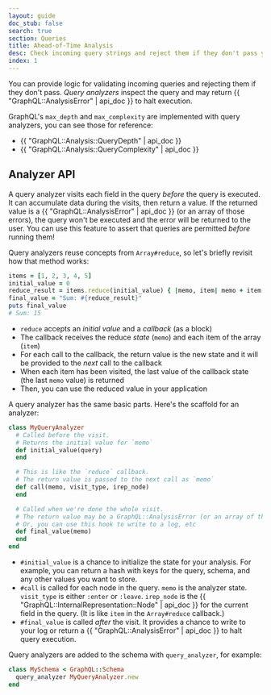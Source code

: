 ```yaml
---
layout: guide
doc_stub: false
search: true
section: Queries
title: Ahead-of-Time Analysis
desc: Check incoming query strings and reject them if they don't pass your checks
index: 1
---
```


You can provide logic for validating incoming queries and rejecting them if they don't pass. _Query analyzers_ inspect the query and may return {{ "GraphQL::AnalysisError" | api_doc }} to halt execution.

GraphQL's `max_depth` and `max_complexity` are implemented with query analyzers, you can see those for reference:

- {{ "GraphQL::Analysis::QueryDepth" | api_doc }}
- {{ "GraphQL::Analysis::QueryComplexity" | api_doc }}

## Analyzer API

A query analyzer visits each field in the query _before_ the query is executed. It can accumulate data during the visits, then return a value. If the returned value is a {{ "GraphQL::AnalysisError" | api_doc }} (or an array of those errors), the query won't be executed and the error will be returned to the user. You can use this feature to assert that queries are permitted _before_ running them!

Query analyzers reuse concepts from `Array#reduce`, so let's briefly revisit how that method works:

```ruby
items = [1, 2, 3, 4, 5]
initial_value = 0
reduce_result = items.reduce(initial_value) { |memo, item| memo + item }
final_value = "Sum: #{reduce_result}"
puts final_value
# Sum: 15
```

- `reduce` accepts an _initial value_ and a _callback_ (as a block)
- The callback receives the reduce _state_ (`memo`) and each item of the array (`item`)
- For each call to the callback, the return value is the new state and it will be provided to the _next_ call to the callback
- When each item has been visited, the last value of the callback state (the last `memo` value) is returned
- Then, you can use the reduced value in your application

A query analyzer has the same basic parts. Here's the scaffold for an analyzer:

```ruby
class MyQueryAnalyzer
  # Called before the visit.
  # Returns the initial value for `memo`
  def initial_value(query)
  end

  # This is like the `reduce` callback.
  # The return value is passed to the next call as `memo`
  def call(memo, visit_type, irep_node)
  end

  # Called when we're done the whole visit.
  # The return value may be a GraphQL::AnalysisError (or an array of them).
  # Or, you can use this hook to write to a log, etc
  def final_value(memo)
  end
end
```

- `#initial_value` is a chance to initialize the state for your analysis. For example, you can return a hash with keys for the query, schema, and any other values you want to store.
- `#call` is called for each node in the query. `memo` is the analyzer state. `visit_type` is either `:enter` or `:leave`. `irep_node` is the {{ "GraphQL::InternalRepresentation::Node" | api_doc }} for the current field in the query. (It is like `item` in the `Array#reduce` callback.)
- `#final_value` is called _after_ the visit. It provides a chance to write to your log or return a {{ "GraphQL::AnalysisError" | api_doc }} to halt query execution.

Query analyzers are added to the schema with `query_analyzer`, for example:

```ruby
class MySchema < GraphQL::Schema
  query_analyzer MyQueryAnalyzer.new
end
```
